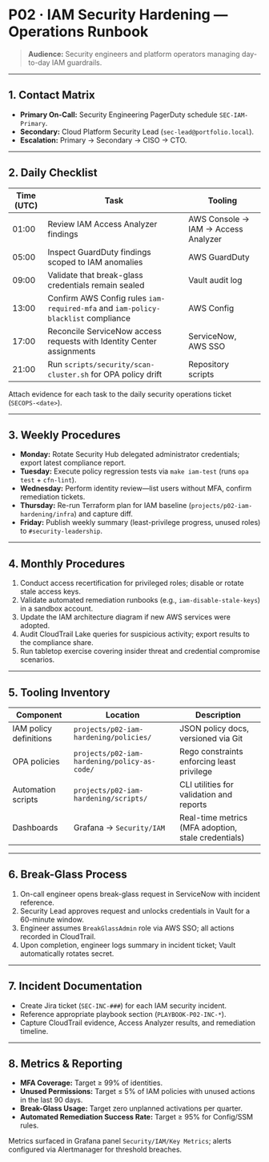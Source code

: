 # P02 · IAM Security Hardening — Operations Runbook

> **Audience:** Security engineers and platform operators managing day-to-day IAM guardrails.

---
## 1. Contact Matrix
- **Primary On-Call:** Security Engineering PagerDuty schedule `SEC-IAM-Primary`.
- **Secondary:** Cloud Platform Security Lead (`sec-lead@portfolio.local`).
- **Escalation:** Primary → Secondary → CISO → CTO.

---
## 2. Daily Checklist
| Time (UTC) | Task | Tooling |
| --- | --- | --- |
| 01:00 | Review IAM Access Analyzer findings | AWS Console → IAM → Access Analyzer |
| 05:00 | Inspect GuardDuty findings scoped to IAM anomalies | AWS GuardDuty |
| 09:00 | Validate that break-glass credentials remain sealed | Vault audit log |
| 13:00 | Confirm AWS Config rules `iam-required-mfa` and `iam-policy-blacklist` compliance | AWS Config |
| 17:00 | Reconcile ServiceNow access requests with Identity Center assignments | ServiceNow, AWS SSO |
| 21:00 | Run `scripts/security/scan-cluster.sh` for OPA policy drift | Repository scripts |

Attach evidence for each task to the daily security operations ticket (`SECOPS-<date>`).

---
## 3. Weekly Procedures
- **Monday:** Rotate Security Hub delegated administrator credentials; export latest compliance report.
- **Tuesday:** Execute policy regression tests via `make iam-test` (runs `opa test` + `cfn-lint`).
- **Wednesday:** Perform identity review—list users without MFA, confirm remediation tickets.
- **Thursday:** Re-run Terraform plan for IAM baseline (`projects/p02-iam-hardening/infra`) and capture diff.
- **Friday:** Publish weekly summary (least-privilege progress, unused roles) to `#security-leadership`.

---
## 4. Monthly Procedures
1. Conduct access recertification for privileged roles; disable or rotate stale access keys.
2. Validate automated remediation runbooks (e.g., `iam-disable-stale-keys`) in a sandbox account.
3. Update the IAM architecture diagram if new AWS services were adopted.
4. Audit CloudTrail Lake queries for suspicious activity; export results to the compliance share.
5. Run tabletop exercise covering insider threat and credential compromise scenarios.

---
## 5. Tooling Inventory
| Component | Location | Description |
| --- | --- | --- |
| IAM policy definitions | `projects/p02-iam-hardening/policies/` | JSON policy docs, versioned via Git |
| OPA policies | `projects/p02-iam-hardening/policy-as-code/` | Rego constraints enforcing least privilege |
| Automation scripts | `projects/p02-iam-hardening/scripts/` | CLI utilities for validation and reports |
| Dashboards | Grafana → `Security/IAM` | Real-time metrics (MFA adoption, stale credentials) |

---
## 6. Break-Glass Process
1. On-call engineer opens break-glass request in ServiceNow with incident reference.
2. Security Lead approves request and unlocks credentials in Vault for a 60-minute window.
3. Engineer assumes `BreakGlassAdmin` role via AWS SSO; all actions recorded in CloudTrail.
4. Upon completion, engineer logs summary in incident ticket; Vault automatically rotates secret.

---
## 7. Incident Documentation
- Create Jira ticket (`SEC-INC-###`) for each IAM security incident.
- Reference appropriate playbook section (`PLAYBOOK-P02-INC-*`).
- Capture CloudTrail evidence, Access Analyzer results, and remediation timeline.

---
## 8. Metrics & Reporting
- **MFA Coverage:** Target ≥ 99% of identities.
- **Unused Permissions:** Target ≤ 5% of IAM policies with unused actions in the last 90 days.
- **Break-Glass Usage:** Target zero unplanned activations per quarter.
- **Automated Remediation Success Rate:** Target ≥ 95% for Config/SSM rules.

Metrics surfaced in Grafana panel `Security/IAM/Key Metrics`; alerts configured via Alertmanager for threshold breaches.
